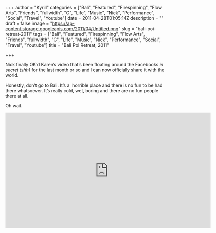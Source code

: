 +++
author = "Kyrill"
categories = ["Bali", "Featured", "Firespinning", "Flow Arts", "Friends", "fullwidth", "G", "Life", "Music", "Nick", "Performance", "Social", "Travel", "Youtube"]
date = 2011-04-28T01:05:14Z
description = ""
draft = false
image = "https://ap-content.storage.googleapis.com/2011/04/Untitled.png"
slug = "bali-poi-retreat-2011"
tags = ["Bali", "Featured", "Firespinning", "Flow Arts", "Friends", "fullwidth", "G", "Life", "Music", "Nick", "Performance", "Social", "Travel", "Youtube"]
title = "Bali Poi Retreat, 2011"

+++


Nick finally OK’d Karen’s video that’s been floating around the Facebooks *in secret (shh)* for the last month or so and I can now officially share it with the world.

Honestly, don’t go to Bali. It’s a  horrible place and there is no fun to be had there whatsoever. It’s really cold, wet, boring and there are no fun people there at all.

Oh wait.

<iframe allowfullscreen="" frameborder="0" height="365" src="https://www.youtube.com/embed/Le71dFHo49U?feature=oembed" width="648"></iframe>


